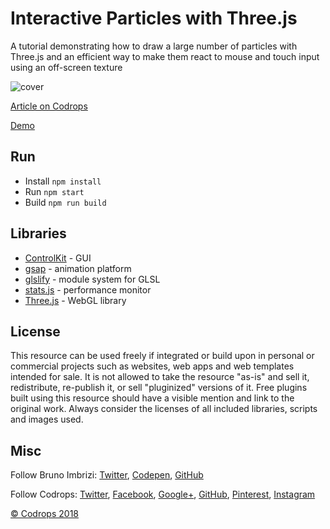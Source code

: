 # Interactive Particles with Three.js

A tutorial demonstrating how to draw a large number of particles with Three.js and an efficient way to make them react to mouse and touch input using an off-screen texture

![cover](https://user-images.githubusercontent.com/880280/51060802-de702c00-15e8-11e9-9bff-58b02dc284a3.jpg)

[Article on Codrops](https://tympanus.net/codrops/2019/01/17/interactive-particles-with-three-js/)

[Demo](https://tympanus.net/Tutorials/InteractiveParticles/)


## Run
- Install `npm install`
- Run `npm start`
- Build `npm run build`

## Libraries
- [ControlKit](https://github.com/brunoimbrizi/controlkit.js) - GUI
- [gsap](https://www.npmjs.com/package/gsap) - animation platform
- [glslify](https://github.com/glslify/glslify) - module system for GLSL
- [stats.js](https://github.com/mrdoob/stats.js/) - performance monitor
- [Three.js](https://github.com/mrdoob/three.js/) - WebGL library

## License
This resource can be used freely if integrated or build upon in personal or commercial projects such as websites, web apps and web templates intended for sale. It is not allowed to take the resource "as-is" and sell it, redistribute, re-publish it, or sell "pluginized" versions of it. Free plugins built using this resource should have a visible mention and link to the original work. Always consider the licenses of all included libraries, scripts and images used.

## Misc
Follow Bruno Imbrizi: [Twitter](https://twitter.com/brunoimbrizi/), [Codepen](https://codepen.io/brunoimbrizi/), [GitHub](https://github.com/brunoimbrizi) 

Follow Codrops: [Twitter](http://www.twitter.com/codrops), [Facebook](http://www.facebook.com/codrops), [Google+](https://plus.google.com/101095823814290637419), [GitHub](https://github.com/codrops), [Pinterest](http://www.pinterest.com/codrops/), [Instagram](https://www.instagram.com/codropsss/)


[© Codrops 2018](http://www.codrops.com)
